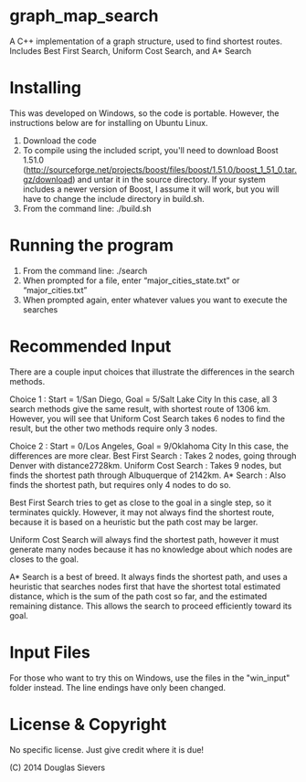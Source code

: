 graph_map_search
================

A C++ implementation of a graph structure, used to find shortest routes.
Includes Best First Search, Uniform Cost Search, and A* Search

Installing
==========

This was developed on Windows, so the code is portable. However, the instructions below are for installing on Ubuntu Linux.

1) Download the code
2) To compile using the included script, you'll need to download Boost 1.51.0 (http://sourceforge.net/projects/boost/files/boost/1.51.0/boost_1_51_0.tar.gz/download) and untar it in the source directory. If your system includes a newer version of Boost, I assume it will work, but you will have to change the include directory in build.sh.
3) From the command line: ./build.sh

Running the program
===================

1) From the command line: ./search
2) When prompted for a file, enter “major_cities_state.txt” or “major_cities.txt”
3) When prompted again, enter whatever values you want to execute the searches

Recommended Input
=================

There are a couple input choices that illustrate the differences in the search methods.

Choice 1 : Start = 1/San Diego, Goal = 5/Salt Lake City
	In this case, all 3 search methods give the same result, with shortest route of 1306 km. However, you will see that Uniform Cost Search takes 6 nodes to find the result, but the other two methods require only 3 nodes.

Choice 2 : Start = 0/Los Angeles, Goal = 9/Oklahoma City
	In this case, the differences are more clear.
Best First Search : Takes 2 nodes, going through Denver with distance2728km.
Uniform Cost Search : Takes 9 nodes, but finds the shortest path through Albuquerque of 2142km.
A* Search : Also finds the shortest path, but requires only 4 nodes to do so.

Best First Search tries to get as close to the goal in a single step, so it terminates quickly. However, it may not always find the shortest route, because it is based on a heuristic but the path cost may be larger.

Uniform Cost Search will always find the shortest path, however it must generate many nodes because it has no knowledge about which nodes are closes to the goal.

A* Search is a best of breed. It always finds the shortest path, and uses a heuristic that searches nodes first that have the shortest total estimated distance, which is the sum of the path cost so far, and the estimated remaining distance. This allows the search to proceed efficiently toward its goal.

Input Files
===========

For those who want to try this on Windows, use the files in the "win_input" folder instead. The line endings have only been changed.

License & Copyright
===================

No specific license. Just give credit where it is due!

(C) 2014 Douglas Sievers
